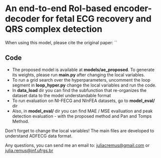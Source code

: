 # An end-to-end RoI-based encoder-decoder for fetal ECG recovery and QRS complex detection

When using this model, please cite the original paper: ``

## Code

- The proposed model is available at **models/ae_proposed**. To generate its weights, please run **main.py** after changing the local variables.
- To run a grid search over the hyperparameters, uncomment the loop segment in **loop_hyper.py** change the local variables and run the code. 
- In **data_load** dir you can find the subfunction that re-organizes the dataset data to the model understandable format
- To run evaluation on NI-FECG and NInFEA datasets, go to **model_eval/** dir
- Also, in **model_eval/** dir you can find MAE / MSE evalluation and peak detection evaluation - with the proposed method and Pan and Tomps Method. 


Don't forget to change the local variables! The main files are developed to understand ADFECG data format. 


Any questions, you can send me an email to: juliacremus@gmail.com or julia.remus@inf.ufrgs.br